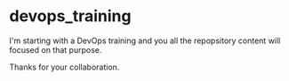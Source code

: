 # devops_training
I'm starting with a DevOps training and you all the repopsitory content will focused on that purpose.

Thanks for your collaboration.
